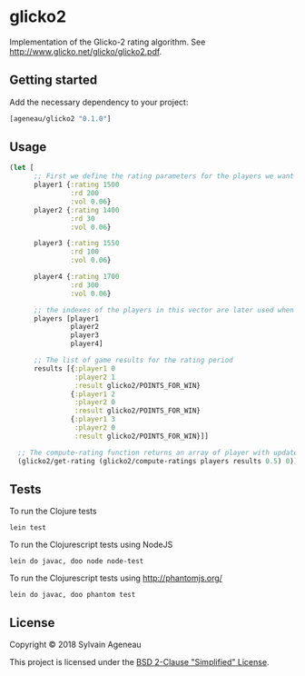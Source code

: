 # glicko2

Implementation of the Glicko-2 rating algorithm. See http://www.glicko.net/glicko/glicko2.pdf.

## Getting started

Add the necessary dependency to your project:

```clojure
[ageneau/glicko2 "0.1.0"]
```

## Usage

```clojure
(let [
      ;; First we define the rating parameters for the players we want to consider for the rating period
      player1 {:rating 1500
               :rd 200
               :vol 0.06}
      player2 {:rating 1400
               :rd 30
               :vol 0.06}

      player3 {:rating 1550
               :rd 100
               :vol 0.06}

      player4 {:rating 1700
               :rd 300
               :vol 0.06}

      ;; the indexes of the players in this vector are later used when defining game results
      players [player1
               player2
               player3
               player4]

      ;; The list of game results for the rating period
      results [{:player1 0
                :player2 1
                :result glicko2/POINTS_FOR_WIN}
               {:player1 2
                :player2 0
                :result glicko2/POINTS_FOR_WIN}
               {:player1 3
                :player2 0
                :result glicko2/POINTS_FOR_WIN}]]

  ;; The compute-rating function returns an array of player with updated ratings
  (glicko2/get-rating (glicko2/compute-ratings players results 0.5) 0))
```

## Tests

To run the Clojure tests

    lein test

To run the Clojurescript tests using NodeJS

    lein do javac, doo node node-test

To run the Clojurescript tests using http://phantomjs.org/

    lein do javac, doo phantom test

## License

Copyright &copy; 2018 Sylvain Ageneau

This project is licensed under the [BSD 2-Clause "Simplified" License][license].

[license]: https://opensource.org/licenses/BSD-2-Clause
